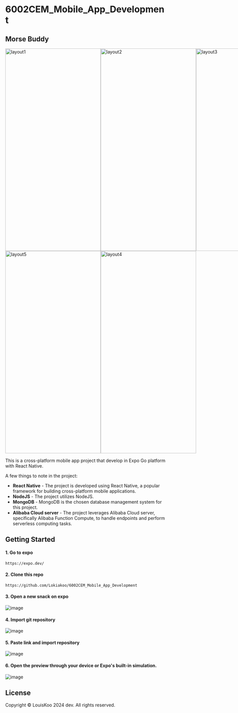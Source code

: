 # 6002CEM_Mobile_App_Development

## Morse Buddy

<div style="display: flex;">
    <img src="https://github.com/Lokiakoo/6002CEM_Mobile_App_Development/assets/111053407/0f5cbd98-c989-4f7f-9374-2a32eb97191c" alt="layout1" style="width: 300px; height: 636px; object-fit: contain;">
    <img src="https://github.com/Lokiakoo/6002CEM_Mobile_App_Development/assets/111053407/caf25f9e-6fd0-42df-87a2-5fcea70a9176" alt="layout2" style="width: 300px; height: 636px; object-fit: contain;">
    <img src="https://github.com/Lokiakoo/6002CEM_Mobile_App_Development/assets/111053407/5e31b006-7723-4bef-8c8b-5002a70e5a44" alt="layout3" style="width: 300px; height: 636px; object-fit: contain;">
</div>
<div style="display: flex;">
    <img src="https://github.com/Lokiakoo/6002CEM_Mobile_App_Development/assets/111053407/cc72e429-428d-4670-b182-0ad26a847e03" alt="layout5" style="width: 300px; height: 636px; object-fit: contain;">
    <img src="https://github.com/Lokiakoo/6002CEM_Mobile_App_Development/assets/111053407/ecb91103-4409-4a78-9cc7-f6fa8582f97d" alt="layout4" style="width: 300px; height: 636px; object-fit: contain;">
</div>

This is a cross-platform mobile app project that develop in Expo Go platform with React Native.

A few things to note in the project:
* **React Native** - The project is developed using React Native, a popular framework for building cross-platform mobile applications.
* **NodeJS** - The project utilizes NodeJS.
* **MongoDB** - MongoDB is the chosen database management system for this project.
* **Alibaba Cloud server** - The project leverages Alibaba Cloud server, specifically Alibaba Function Compute, to handle endpoints and perform serverless computing tasks.

## Getting Started

#### 1. Go to expo
```
https://expo.dev/
```

#### 2. Clone this repo
```
https://github.com/Lokiakoo/6002CEM_Mobile_App_Development
```

#### 3. Open a new snack on expo
![image](https://github.com/Lokiakoo/6002CEM_Mobile_App_Development/assets/111053407/f9bde8d2-287a-4040-86ab-f122fccffd0f)

#### 4. Import git repository
![image](https://github.com/Lokiakoo/6002CEM_Mobile_App_Development/assets/111053407/6519ab51-6249-4f1b-8d7f-e985f404290e)

#### 5. Paste link and import repository
![image](https://github.com/Lokiakoo/6002CEM_Mobile_App_Development/assets/111053407/356bfdfb-eb59-421d-9f76-d582bd06c8eb)

#### 6. Open the preview through your device or Expo's built-in simulation.
![image](https://github.com/Lokiakoo/6002CEM_Mobile_App_Development/assets/111053407/2c48b061-008f-467f-ada2-43483da03e11)

## License
Copyright © LouisKoo 2024 dev. All rights reserved.
